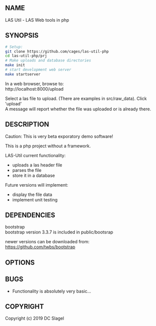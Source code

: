 NAME
----
LAS Util - LAS Web tools in php 

SYNOPSIS
--------

 ```bash
# Setup:
git clone https://github.com/cages/las-util-php
cd las-util-php/prj
# Make uploads and database directories
make init
# start development web server
make startserver
```

In a web browser, browse to:    
http://localhost:8000/upload

Select a las file to upload. (There are examples in src/raw_data).
Click 'upload'    
A message will report whether the file was uploaded or is already there.
 

DESCRIPTION
-----------
Caution: This is very beta exporatory demo software!

This is a php project without a framework.

LAS-Util current functionality:
- uploads a las header file
- parses the file
- store it in a database

Future versions will implement:
- display the file data 
- implement unit testing

DEPENDENCIES
------------

bootstrap     
bootstrap version 3.3.7 is included in public/bootsrap    

newer versions can be downloaded from:    
https://github.com/twbs/bootstrap




OPTIONS
-------

BUGS
----

- Functionality is absolutely very basic...


COPYRIGHT
------

Copyright (c) 2019 DC Slagel

